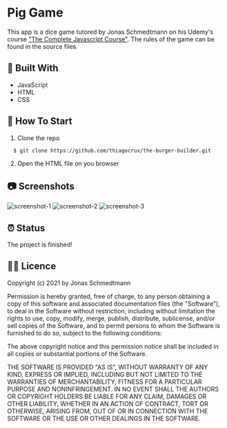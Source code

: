 # Pig Game

This app is a dice game tutored by Jonas Schmedtmann on his Udemy's course ["The Complete Javascript Course"](https://www.udemy.com/course/the-complete-javascript-course/). The rules of the game can be found in the source files. 

## :toolbox: Built With
* JavaScript
* HTML
* CSS

## :rocket: How To Start 

1. Clone the repo

```sh
  $ git clone https://github.com/thiagocrux/the-burger-builder.git
```

2. Open the HTML file on you browser

## :camera: Screenshots
![screenshot-1](https://user-images.githubusercontent.com/29850573/109193845-8fa99000-7777-11eb-81c8-1b3bdf747a6e.png)
![screenshot-2](https://user-images.githubusercontent.com/29850573/109193896-9b955200-7777-11eb-96e3-be17d1773f3a.png)
![screenshot-3](https://user-images.githubusercontent.com/29850573/109193935-a94ad780-7777-11eb-8780-b0f2d33c87df.png)

## :alarm_clock: Status

The project is finished!

## :pirate_flag: Licence

Copyright (c) 2021 by Jonas Schmedtmann

Permission is hereby granted, free of charge, to any person obtaining a copy of this software and associated documentation files (the "Software"), to deal in the Software without restriction, including without limitation the rights to use, copy, modify, merge, publish, distribute, sublicense, and/or sell copies of the Software, and to permit persons to whom the Software is furnished to do so, subject to the following conditions:

The above copyright notice and this permission notice shall be included in all copies or substantial portions of the Software.

THE SOFTWARE IS PROVIDED "AS IS", WITHOUT WARRANTY OF ANY KIND, EXPRESS OR IMPLIED, INCLUDING BUT NOT LIMITED TO THE WARRANTIES OF MERCHANTABILITY, FITNESS FOR A PARTICULAR PURPOSE AND NONINFRINGEMENT. IN NO EVENT SHALL THE AUTHORS OR COPYRIGHT HOLDERS BE LIABLE FOR ANY CLAIM, DAMAGES OR OTHER LIABILITY, WHETHER IN AN ACTION OF CONTRACT, TORT OR OTHERWISE, ARISING FROM, OUT OF OR IN CONNECTION WITH THE SOFTWARE OR THE USE OR OTHER DEALINGS IN THE SOFTWARE.


